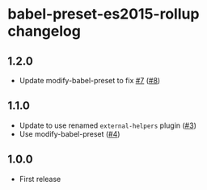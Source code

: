 # babel-preset-es2015-rollup changelog

## 1.2.0

* Update modify-babel-preset to fix [#7](https://github.com/rollup/babel-preset-es2015-rollup/issues/7) ([#8](https://github.com/rollup/babel-preset-es2015-rollup/pull/8))

## 1.1.0

* Update to use renamed `external-helpers` plugin ([#3](https://github.com/rollup/babel-preset-es2015-rollup/pull/3))
* Use modify-babel-preset ([#4](https://github.com/rollup/babel-preset-es2015-rollup/pull/4))

## 1.0.0

* First release
